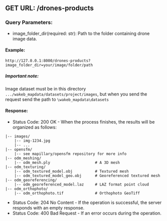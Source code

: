 ## GET URL: /drones-products
### Query Parameters:

- image_folder_dir(required: str): Path to the folder containing drone image data.

#### Example:
`http://127.0.0.1:8000/drones-products?image_folder_dir=your/image/folder/path`
##### Important note:
Image dataset must be in this directory `.../wakeb_mapdata/datasets/project/images`, but when you send the request send the path to `\wakeb_mapdata\datasets`

#### Response:
- Status Code: 200 OK - When the process finishes, the results will be organized as follows:
```
|-- images/
    |-- img-1234.jpg
    |-- ...
|-- opensfm/
    |-- see mapillary/opensfm repository for more info
|-- odm_meshing/
    |-- odm_mesh.ply                    # A 3D mesh
|-- odm_texturing/
    |-- odm_textured_model.obj          # Textured mesh
    |-- odm_textured_model_geo.obj      # Georeferenced textured mesh
|-- odm_georeferencing/
    |-- odm_georeferenced_model.laz     # LAZ format point cloud
|-- odm_orthophoto/
    |-- odm_orthophoto.tif              # Orthophoto GeoTiff
```

- Status Code: 204 No Content - If the operation is successful, the server responds with an empty response.
- Status Code: 400 Bad Request - If an error occurs during the operation.
